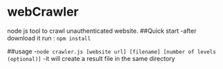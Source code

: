 # webCrawler
node js tool to crawl unauthenticated website.
##Quick start
-after download it run : `npm install`

##usage
-`node crawler.js [website url] [filename] [number of levels (optional)]`
-it will create a result file in the same directory
